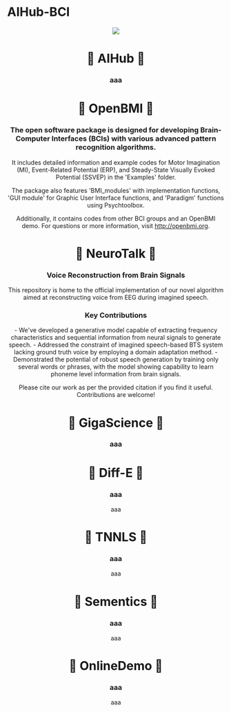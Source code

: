 # AIHub-BCI

<div align=center>
	<img src="https://capsule-render.vercel.app/api?type=waving&color=auto&height=200&section=header&text=AI%20Hub!&fontSize=90" />	
<br>
</div>
</div>

<div align=center>
<h1>🧠 AIHub 🧠</h1>
<h3>aaa</h3>
</div>


<div align=center>
<h1>🧠 OpenBMI 🧠</h1>

<h3>The open software package is designed for developing Brain-Computer Interfaces (BCIs) with various advanced pattern recognition algorithms.</h3>

It includes detailed information and example codes for Motor Imagination (MI), Event-Related Potential (ERP), and Steady-State Visually Evoked Potential (SSVEP) in the 'Examples' folder.

The package also features 'BMI_modules' with implementation functions, 'GUI module' for Graphic User Interface functions, and 'Paradigm' functions using Psychtoolbox.

Additionally, it contains codes from other BCI groups and an OpenBMI demo. For questions or more information, visit http://openbmi.org.
</div>

<div align=center>
<h1>🧠 NeuroTalk 🧠</h1>
<h3>Voice Reconstruction from Brain Signals</h3>

This repository is home to the official implementation of our novel algorithm aimed at reconstructing voice from EEG during imagined speech. 

<h3>Key Contributions</h3>
- We've developed a generative model capable of extracting frequency characteristics and sequential information from neural signals to generate speech.
- Addressed the constraint of imagined speech-based BTS system lacking ground truth voice by employing a domain adaptation method.
- Demonstrated the potential of robust speech generation by training only several words or phrases, with the model showing capability to learn phoneme level information from brain signals. 

Please cite our work as per the provided citation if you find it useful. Contributions are welcome!
</div>

<div align=center>
	
<h1>🧠 GigaScience 🧠</h1>
<h3>aaa</h3>
</div>

<div align=center>
<h1>🧠 Diff-E 🧠</h1>
<h3>aaa</h3>
aaa
</div>

<div align=center>
<h1>🧠 TNNLS 🧠</h1>
<h3>aaa</h3>
aaa
</div>

<div align=center>
<h1>🧠 Sementics 🧠</h1>
<h3>aaa</h3>
aaa
</div>

<div align=center>
<h1>🧠 OnlineDemo 🧠</h1>
<h3>aaa</h3>
aaa
</div>
